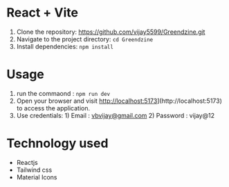 # React + Vite
1)  Clone the repository: https://github.com/vijay5599/Greendzine.git
2)  Navigate to the project directory: ```cd Greendzine```
3)  Install dependencies: ```npm install```

# Usage
1) run the commaond : ```npm run dev```
2) Open your browser and visit [http://localhost:5173](http://localhost:5173)](http://localhost:5173) to access the application.
3) Use credentials:
       1) Email : vbvijay@gmail.com
       2) Password : vijay@12

# Technology used
* Reactjs
* Tailwind css
* Material Icons

